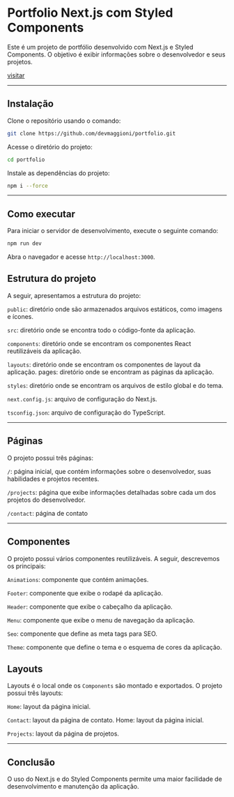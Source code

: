 # Portfolio Next.js com Styled Components

Este é um projeto de portfólio desenvolvido com Next.js e Styled Components. O objetivo é exibir informações sobre o desenvolvedor e seus projetos.

[visitar](https://devmaggioni.vercel.app)

---

## Instalação
Clone o repositório usando o comando:

```bash
git clone https://github.com/devmaggioni/portfolio.git
```

Acesse o diretório do projeto:

```bash
cd portfolio
```

Instale as dependências do projeto:
```bash
npm i --force
```

---

## Como executar

Para iniciar o servidor de desenvolvimento, execute o seguinte comando:

```bash
npm run dev
```
Abra o navegador e acesse `http://localhost:3000`.

## Estrutura do projeto
A seguir, apresentamos a estrutura do projeto:

`public`: diretório onde são armazenados arquivos estáticos, como imagens e ícones.

`src`: diretório onde se encontra todo o código-fonte da aplicação.

`components`: diretório onde se encontram os componentes React reutilizáveis da aplicação.

`layouts`: diretório onde se encontram os componentes de layout da aplicação.
pages: diretório onde se encontram as páginas da aplicação.

`styles`: diretório onde se encontram os arquivos de estilo global e do tema.

`next.config.js`: arquivo de configuração do Next.js.

`tsconfig.json`: arquivo de configuração do TypeScript.

---

## Páginas
O projeto possui três páginas:

`/`: página inicial, que contém informações sobre o desenvolvedor, suas habilidades e projetos recentes.

`/projects`: página que exibe informações detalhadas sobre cada um dos projetos do desenvolvedor.

`/contact`: página de contato

---

## Componentes
O projeto possui vários componentes reutilizáveis. A seguir, descrevemos os principais:

`Animations`: componente que contém animações.

`Footer`: componente que exibe o rodapé da aplicação.

`Header`: componente que exibe o cabeçalho da aplicação.

`Menu`: componente que exibe o menu de navegação da aplicação.

`Seo`: componente que define as meta tags para SEO.

`Theme`: componente que define o tema e o esquema de cores da aplicação.

## Layouts
Layouts é o local onde os `Components` são montado e exportados. O projeto possui três layouts:

`Home`: layout da página inicial.

`Contact`: layout da página de contato.
Home: layout da página inicial.

`Projects`: layout da página de projetos.

---

## Conclusão
O uso do Next.js e do Styled Components permite uma maior facilidade de desenvolvimento e manutenção da aplicação.
